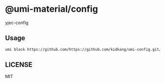 # @umi-material/config

yjec-config

## Usage

```sh
umi block https://github.com/https://github.com/kidkang/umi-config.git/tree/master/config
```

## LICENSE

MIT
